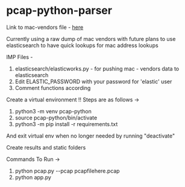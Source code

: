 # pcap-python-parser

Link to mac-vendors file - [here](https://drive.google.com/file/d/1g3bEM2UwhTfZIG3CDh-zTg6mESr2IbgC/view?usp=sharing)

Currently using a raw dump of mac vendors with future plans to use elasticsearch to have quick lookups for mac address lookups

IMP Files - 
1. elasticsearch/elasticworks.py - for pushing mac - vendors data to elasticsearch
2. Edit ELASTIC_PASSWORD with your password for 'elastic' user
3. Comment functions according

Create a virtual environment !! Steps are as follows ->
1. python3 -m venv pcap-python
2. source pcap-python/bin/activate
3. python3 -m pip install -r requirements.txt

And exit virtual env when no longer needed by running "deactivate"

Create results and static folders

Commands To Run ->
1. python pcap.py --pcap pcapfilehere.pcap
2. python app.py
